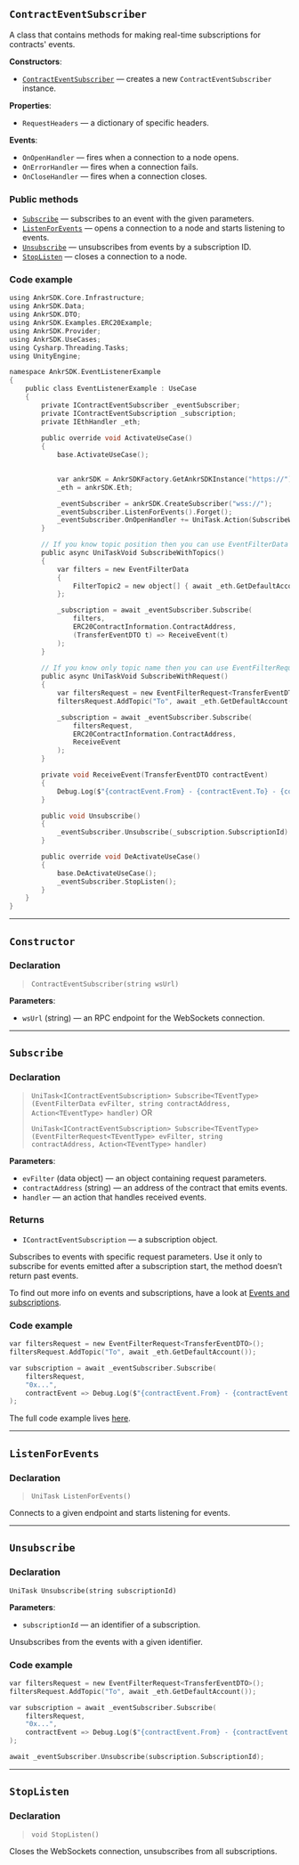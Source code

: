 ## `ContractEventSubscriber`

A class that contains methods for making real-time subscriptions for contracts' events.

**Constructors**:

  * [`ContractEventSubscriber`](#constructor) — creates a new `ContractEventSubscriber` instance.

**Properties**:

  * `RequestHeaders` — a dictionary of specific headers.

**Events**:

  * `OnOpenHandler` — fires when a connection to a node opens.
  * `OnErrorHandler` — fires when a connection fails.
  * `OnCloseHandler` — fires when a connection closes.

### Public methods

  * [`Subscribe`](#subscribe) — subscribes to an event with the given parameters.
  * [`ListenForEvents`](#listenforevents) — opens a connection to a node and starts listening to events.
  * [`Unsubscribe`](#unsubscribe) — unsubscribes from events by a subscription ID.
  * [`StopListen`](#stoplisten) — closes a connection to a node.

### Code example

```c plus
using AnkrSDK.Core.Infrastructure;
using AnkrSDK.Data;
using AnkrSDK.DTO;
using AnkrSDK.Examples.ERC20Example;
using AnkrSDK.Provider;
using AnkrSDK.UseCases;
using Cysharp.Threading.Tasks;
using UnityEngine;

namespace AnkrSDK.EventListenerExample
{
	public class EventListenerExample : UseCase
	{
		private IContractEventSubscriber _eventSubscriber;
		private IContractEventSubscription _subscription;
		private IEthHandler _eth;
		
		public override void ActivateUseCase()
		{
			base.ActivateUseCase();
			

			var ankrSDK = AnkrSDKFactory.GetAnkrSDKInstance("https://");
			_eth = ankrSDK.Eth;

			_eventSubscriber = ankrSDK.CreateSubscriber("wss://");
			_eventSubscriber.ListenForEvents().Forget();
			_eventSubscriber.OnOpenHandler += UniTask.Action(SubscribeWithRequest);
		}

		// If you know topic position then you can use EventFilterData
		public async UniTaskVoid SubscribeWithTopics()
		{
			var filters = new EventFilterData
			{
				FilterTopic2 = new object[] { await _eth.GetDefaultAccount() }
			};

			_subscription = await _eventSubscriber.Subscribe(
				filters,
				ERC20ContractInformation.ContractAddress, 
				(TransferEventDTO t) => ReceiveEvent(t)
			);
		}
		
		// If you know only topic name then you can use EventFilterRequest
		public async UniTaskVoid SubscribeWithRequest()
		{
			var filtersRequest = new EventFilterRequest<TransferEventDTO>();
			filtersRequest.AddTopic("To", await _eth.GetDefaultAccount());

			_subscription = await _eventSubscriber.Subscribe(
				filtersRequest,
				ERC20ContractInformation.ContractAddress, 
				ReceiveEvent
			);
		}

		private void ReceiveEvent(TransferEventDTO contractEvent)
		{
			Debug.Log($"{contractEvent.From} - {contractEvent.To} - {contractEvent.Value}");
		}

		public void Unsubscribe()
		{
			_eventSubscriber.Unsubscribe(_subscription.SubscriptionId).Forget();
		}

		public override void DeActivateUseCase()
		{
			base.DeActivateUseCase();
			_eventSubscriber.StopListen();
		}
	}
}
```

---

## `Constructor`

### Declaration

> `ContractEventSubscriber(string wsUrl)`

**Parameters**:

  * `wsUrl` (string) — an RPC endpoint for the WebSockets connection.

---

## `Subscribe`

### Declaration

> `UniTask<IContractEventSubscription> Subscribe<TEventType>(EventFilterData evFilter, string contractAddress, Action<TEventType> handler)` OR<br/>
>
> `UniTask<IContractEventSubscription> Subscribe<TEventType>(EventFilterRequest<TEventType> evFilter, string contractAddress, Action<TEventType> handler)`

**Parameters**:

  * `evFilter` (data object) — an object containing request parameters.
  * `contractAddress` (string) — an address of the contract that emits events.
  * `handler` — an action that handles received events.

### Returns

  * `IContractEventSubscription` — a subscription object.

Subscribes to events with specific request parameters. Use it only to subscribe for events emitted after a subscription start, the method doesn’t return past events.

To find out more info on events and subscriptions, have a look at [Events and subscriptions](/gaming/extra/events-and-subscriptions/).

### Code example

```c plus
var filtersRequest = new EventFilterRequest<TransferEventDTO>();
filtersRequest.AddTopic("To", await _eth.GetDefaultAccount());

var subscription = await _eventSubscriber.Subscribe(
	filtersRequest,
	"0x...", 
	contractEvent => Debug.Log($"{contractEvent.From} - {contractEvent.To} - {contractEvent.Value}")
);
```

The full code example lives [here](/gaming/unity-sdk/reference/contract-event-subscriber/#code-example).

---

## `ListenForEvents`

### Declaration

> `UniTask ListenForEvents()`

Connects to a given endpoint and starts listening for events.

---

## `Unsubscribe`

### Declaration

`UniTask Unsubscribe(string subscriptionId)`

**Parameters**:

  * `subscriptionId` — an identifier of a subscription.

Unsubscribes from the events with a given identifier.

### Code example

```c plus
var filtersRequest = new EventFilterRequest<TransferEventDTO>();
filtersRequest.AddTopic("To", await _eth.GetDefaultAccount());

var subscription = await _eventSubscriber.Subscribe(
	filtersRequest,
	"0x...", 
	contractEvent => Debug.Log($"{contractEvent.From} - {contractEvent.To} - {contractEvent.Value}")
);

await _eventSubscriber.Unsubscribe(subscription.SubscriptionId);
```

---

## `StopListen`

### Declaration

> `void StopListen()`

Closes the WebSockets connection, unsubscribes from all subscriptions.